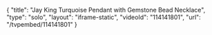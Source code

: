 {
    "title": "Jay King Turquoise Pendant with Gemstone Bead Necklace",
    "type": "solo",
    "layout": "iframe-static",
    "videoId": "114141801",
    "url": "\/tvpembed\/114141801"
}